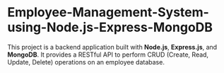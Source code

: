 # Employee-Management-System-using-Node.js-Express-MongoDB
This project is a backend application built with **Node.js**, **Express.js**, and **MongoDB**. It provides a RESTful API to perform CRUD (Create, Read, Update, Delete) operations on an employee database.
